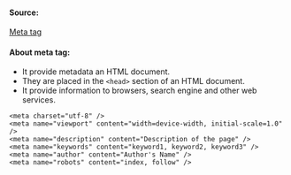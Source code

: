 #### Source:
[Meta tag](https://web.dev/learn/html/metadata/)

#### About meta tag:

* It provide metadata an HTML document.
* They are placed in the `<head>` section of an HTML document.
* It provide information to browsers, search engine and other web services.

```
<meta charset="utf-8" />
<meta name="viewport" content="width=device-width, initial-scale=1.0" />
<meta name="description" content="Description of the page" />
<meta name="keywords" content="keyword1, keyword2, keyword3" />
<meta name="author" content="Author's Name" />
<meta name="robots" content="index, follow" />
```
